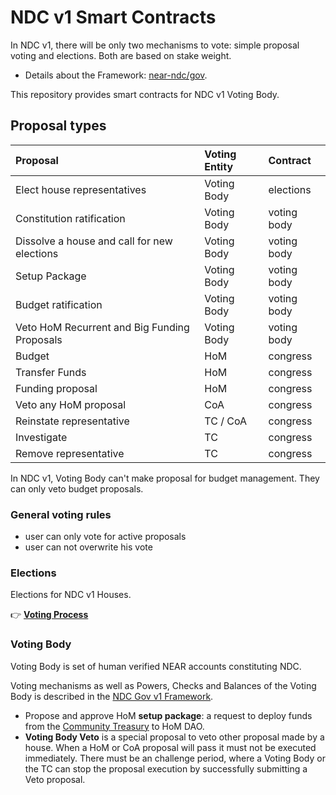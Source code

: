 # NDC v1 Smart Contracts

In NDC v1, there will be only two mechanisms to vote: simple proposal voting and elections. Both are based on stake weight.

- Details about the Framework: [near-ndc/gov](https://github.com/near-ndc/gov).

This repository provides smart contracts for NDC v1 Voting Body.

## Proposal types

| Proposal                                     | Voting Entity | Contract    |
| :------------------------------------------- | :------------ | :---------- |
| Elect house representatives                  | Voting Body   | elections   |
| Constitution ratification                    | Voting Body   | voting body |
| Dissolve a house and call for new elections  | Voting Body   | voting body |
| Setup Package                                | Voting Body   | voting body |
| Budget ratification                          | Voting Body   | voting body |
| Veto HoM Recurrent and Big Funding Proposals | Voting Body   | voting body |
| Budget                                       | HoM           | congress    |
| Transfer Funds                               | HoM           | congress    |
| Funding proposal                             | HoM           | congress    |
| Veto any HoM proposal                        | CoA           | congress    |
| Reinstate representative                     | TC / CoA      | congress    |
| Investigate                                  | TC            | congress    |
| Remove representative                        | TC            | congress    |

In NDC v1, Voting Body can't make proposal for budget management. They can only veto budget proposals.

### General voting rules

- user can only vote for active proposals
- user can not overwrite his vote

### Elections

Elections for NDC v1 Houses.

👉 [**Voting Process**](https://github.com/near-ndc/gov/blob/main/framework-v1/elections-voting.md)

### Voting Body

Voting Body is set of human verified NEAR accounts constituting NDC.

Voting mechanisms as well as Powers, Checks and Balances of the Voting Body is described in the [NDC Gov v1 Framework](https://github.com/near-ndc/gov/blob/main/framework-v1/gov-framework.md).

- Propose and approve HoM **setup package**: a request to deploy funds from the [Community Treasury](https://github.com/near-ndc/gov/blob/main/framework-v1/community-treasury.md) to HoM DAO.
- **Voting Body Veto** is a special proposal to veto other proposal made by a house. When a HoM or CoA proposal will pass it must not be executed immediately. There must be an challenge period, where a Voting Body or the TC can stop the proposal execution by successfully submitting a Veto proposal.
